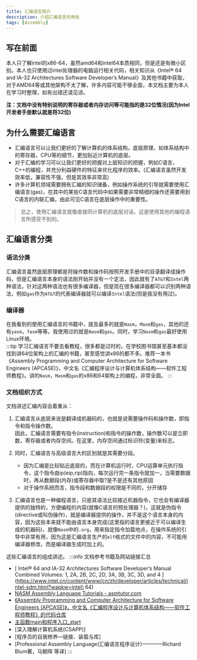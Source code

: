 ```yaml
---
title: 汇编语言简介
description: 介绍汇编语言的用处
tags: [Assembly]
---
```


## 写在前面
本人只了解intel的x86-64，虽然amd64和intel64本质相同，但是还是有微小区别。本人也只使用过intel处理器的电脑运行相关代码，相关知识从《Intel® 64 and IA-32 Architectures
Software Developer’s Manual》及其他书籍中获取，对于AMD64等或其他架构不太了解，许多内容可能不够全面，本文档主要为本人在学习时整理，如有出错还请见谅。

**注：文档中没有特别说明的寄存器或者内存访问等可能指的是32位情况(因为Intel开发者手册默认就是将32位)**

## 为什么需要汇编语言
* 汇编语言可以让我们更好的了解计算机的体系结构，底层原理，如体系结构中的寄存器，CPU等的细节，更加贴近计算机的底层。
* 对于汇编的学习可以让我们更好的把握对上层知识的把握，例如C语言，C++的编程，并充分利益硬件的特征来优化程序的效率。(汇编语言虽然开发效率低，兼容性不强，但是其效率非常高)
* 许多计算机领域需要拥有汇编的知识储备，例如操作系统的引导就需要使用汇编语言(gas)，在其中的某些C语言代码中如果需要非常精细的操作还需要用到C语言的内联汇编，由此可见C语言在底层操作中的重要性。
>总之，使用汇编语言就像直接同计算机的底层对话，这是使用其他的编程语言所感受不到的。
## 汇编语言分类

### 语法分类
汇编语言虽然底层原理都是将操作数和操作码按照开发手册中的目录翻译成操作码，但是汇编语言本身的语法刚开始并没有一个定法，因此就有了<code>AT&T</code>和<code>Intel</code>两种语法，针对这两种语法也有很多编译器，但是现在很多编译器都可以识别两种语法，例如<code>gas</code>作为<code>AT&T</code>的代表编译器就可以编译<code>Intel</code>语法(但是我没有用过)。

### 编译器
在我看到的使用汇编语言的书籍中，提及最多的就是<code>Nasm</code>，<code>Masm</code>和<code>gas</code>，其他的还有<code>yasm</code>，<code>fasm</code>等等。我使用过的就是<code>Nasm</code>和<code>gas</code>。同时，学习<code>Nasm</code>和<code>gas</code>最好使用Linux环境。  
:::tip
学习汇编语言不要去看教程，很多都是过时的，在学校图书馆甚至基本都没找到讲64位架构上的汇编的书籍，甚至感觉讲x86的都不多。推荐一本书《Assembly Programming and Computer Architecture for Software Engineers (APCASE)》，中文名《汇编程序设计与计算机体系结构——软件工程师教程》。讲的<code>Nasm</code>，<code>Masm</code>和<code>gas</code>的x86和64架构上的编程，非常全面。
:::

### 文档组织方式
文档讲述汇编内容会着重从：  
1. 汇编语言从底层来说是翻译成机器码的，也就是说需要操作码和操作数，即指令和指令操作数。  
因此，汇编语言需要有指令(instruction)和指令的操作数，操作数可以是立即数，寄存器或者内存空间。在这里，内存空间通过标识符(变量)来标志。  
2. 同时，汇编语言与高级语言大的区别就是其需要分段。
     * 因为汇编是比较贴近底层的，而在计算机运行时，CPU运算单元执行指令，这个指令由ip(eip,rip)指向，每次运行完一条指令就加一，当需要数据时，再从数据段(内存)或寄存器中取?是不是还有其他原因
    * 对于操作系统而言，指令段和数据段的权限是不同的，分开储存

3. 汇编语言也是一种编程语言，只是其语法比较接近机器指令，它也会有编译器提供的独特的，方便编程的内容(就像C语言的预处理器？)，这就是伪指令(directive或叫伪操作)，就是编译器提供的操作，并不是这个语言本身的内容，因为这些本来就不能由语言本身完成(这里指的语言更接近于可以编译生成的机器码)，就像<code>Nasm</code>中的<code>.org</code>，用来指定指令加载地点，在操作系统的引导中非常有用，因为这是汇编语言生产的<code>elf</code>格式的文件中的内容，不可能用编译器修改，而是编译器生成时加上的。  

这些汇编语言的组成讲述。
:::info
文档参考书籍及网站链接汇总
* [ Intel® 64 and IA-32 Architectures Software Developer’s Manual Combined Volumes: 1, 2A, 2B, 2C, 2D, 3A, 3B, 3C, 3D, and 4 ](https://www.intel.cn/content/www/cn/zh/developer/articles/technical/intel-sdm.html?wapkw=intel\ 64)
* [NASM Assembly Language Tutorials - asmtutor.com](https://asmtutor.com)
* [《Assembly Programming and Computer Architecture for Software Engineers (APCASE)》，中文名《汇编程序设计与计算机体系结构——软件工程师教程》的代码仓库](https://github.com/brianrhall/Assembly)
* [主函数main和程序入口_start](https://blog.csdn.net/m0_55708805/article/details/117827482)
* [深入理解计算机系统(CSAPP)]
* [程序员的自我修养—链接、装载与库]
* [Professional Assembly Language(汇编语言程序设计)————Richard Blum著，马朝晖 等译]
:::